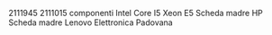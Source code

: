 2111945
2111015
componenti
Intel Core I5
Xeon E5
Scheda madre HP
Scheda madre Lenovo
Elettronica Padovana
